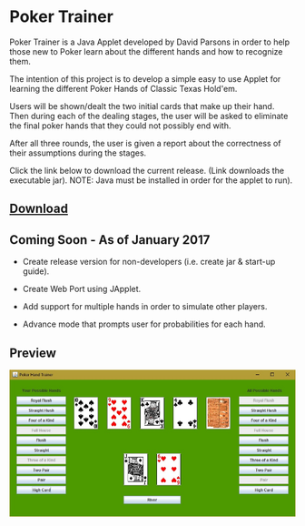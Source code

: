 # Poker Trainer

Poker Trainer is a Java Applet developed by David Parsons in order to help those new to Poker learn about the different hands and how to recognize them.

The intention of this project is to develop a simple easy to use Applet for learning the different Poker Hands of Classic Texas Hold'em.

Users will be shown/dealt the two initial cards that make up their hand. Then during each of the dealing stages, the user will be asked to eliminate the final poker hands that they could not possibly end with.

After all three rounds, the user is given a report about the correctness of their assumptions during the stages.

Click the link below to download the current release. (Link downloads the executable jar). NOTE: Java must be installed in order for the applet to run).

## [Download](https://github.com/Parsons-David/Poker-Trainer/blob/master/PokerTrainer.jar?raw=true)

## Coming Soon - As of January 2017

- Create release version for non-developers (i.e. create jar & start-up guide).

- Create Web Port using JApplet.

- Add support for multiple hands in order to simulate other players.

- Advance mode that prompts user for probabilities for each hand.


## Preview

![Image Not Found. Look /img for TrainerPreview.jpg](img/TrainerPreview.jpg "Poker Hand Trainer")
